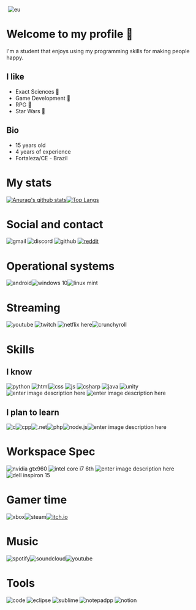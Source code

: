 ﻿﻿
![eu](https://media.giphy.com/media/TU9tfjcS5VH7IaVKgB/giphy.gif)
# Welcome to my profile 👋 
I'm a student that enjoys using my programming skills for making people happy.

## I like
- Exact Sciences 📐
- Game Development 👾
- RPG 🎲
- Star Wars 🌌
## Bio
- 15 years old
- 4 years of experience
- Fortaleza/CE - Brazil
# My stats
[![Anurag's github stats](https://github-readme-stats.vercel.app/api?username=Magoninho&show_icons=true&theme=onedark&count_private=true)](https://github.com/anuraghazra/github-readme-stats)[![Top Langs](https://github-readme-stats.vercel.app/api/top-langs/?username=Magoninho&hide=TeX&langs_count=10&theme=monokai&layout=compact)](https://github.com/anuraghazra/github-readme-stats)

# Social and contact
![gmail](https://img.shields.io/badge/Gmail-magoninhogamer@gmail.com-D14836?style=for-the-badge&logo=gmail&logoColor=white)
![discord](https://img.shields.io/badge/Discord-Lost%20Kin%237711-7289DA?style=for-the-badge&logo=discord&logoColor=white)
![github](https://img.shields.io/badge/GitHub-Magoninho-100000?style=for-the-badge&logo=github&logoColor=white)
[![reddit](https://img.shields.io/badge/Reddit-u/Mago_Malvado-FF4500?style=for-the-badge&logo=reddit&logoColor=white)](https://www.reddit.com/user/Mago_Malvado)

# Operational systems
![android](https://img.shields.io/badge/Android-3DDC84?style=for-the-badge&logo=android&logoColor=white)![windows 10](https://img.shields.io/badge/Windows%2010-0078D6?style=for-the-badge&logo=windows&logoColor=white)![linux mint](https://img.shields.io/badge/Linux_Mint-87CF3E?style=for-the-badge&logo=linux-mint&logoColor=white)
# Streaming
![youtube](https://img.shields.io/badge/YouTube-Magoninho%20Gamer-FF0000?style=for-the-badge&logo=youtube&logoColor=white)
![twitch](https://img.shields.io/badge/Twitch-MagoninhoGamer-9146FF?style=for-the-badge&logo=twitch&logoColor=white)
![netflix here](https://img.shields.io/badge/Netflix-E50914?style=for-the-badge&logo=netflix&logoColor=white)![crunchyroll](https://img.shields.io/badge/Crunchyroll-F47521?style=for-the-badge&logo=crunchyroll&logoColor=white)
#  Skills
## I know
![python](https://img.shields.io/badge/Python-3776AB?style=for-the-badge&logo=python&logoColor=white)
![html](https://img.shields.io/badge/HTML5-E34F26?style=for-the-badge&logo=html5&logoColor=white)![css](https://img.shields.io/badge/CSS3-1572B6?style=for-the-badge&logo=css3&logoColor=white)
![js](https://img.shields.io/badge/JavaScript-F7DF1E?style=for-the-badge&logo=javascript&logoColor=black)
![csharp](https://img.shields.io/badge/C%23-239120?style=for-the-badge&logo=c-sharp&logoColor=white)
![java](https://img.shields.io/badge/Java-ED8B00?style=for-the-badge&logo=java&logoColor=white)
![unity](https://img.shields.io/badge/Unity-100000?style=for-the-badge&logo=unity&logoColor=white)
![enter image description here](https://img.shields.io/badge/Markdown-000000?style=for-the-badge&logo=markdown&logoColor=white)
![enter image description here](https://img.shields.io/badge/Microsoft_PowerPoint-B7472A?style=for-the-badge&logo=microsoft-powerpoint&logoColor=white)
## I plan to learn
![c](https://img.shields.io/badge/C-00599C?style=for-the-badge&logo=c&logoColor=white)![cpp](https://img.shields.io/badge/C++-00599C?style=for-the-badge&logo=c%2b%2b&logoColor=white)![.net](https://img.shields.io/badge/.NET-5C2D91?style=for-the-badge&logo=.net&logoColor=white)![php](https://img.shields.io/badge/PHP-777BB4?style=for-the-badge&logo=php&logoColor=white)![node.js](https://img.shields.io/badge/Node.js-43853D?style=for-the-badge&logo=node.js&logoColor=white)![enter image description here](https://img.shields.io/badge/Rust-000000?style=for-the-badge&logo=rust&logoColor=white)
# Workspace Spec
![nvidia gtx960](https://img.shields.io/badge/NVIDIA-GTX960-76B900?style=for-the-badge&logo=nvidia&logoColor=white)
![intel core i7 6th](https://img.shields.io/badge/Intel-Core_i5_10th-0071C5?style=for-the-badge&logo=intel&logoColor=white)
![enter image description here](https://img.shields.io/badge/8GB%20RAM-0078D6?style=for-the-badge)
![dell inspiron 15](https://img.shields.io/badge/Dell%20Inspiron%2015-0078D6?style=for-the-badge&logo=dell&logoColor=white)
# Gamer time
![xbox](https://img.shields.io/badge/Xbox-107C10?style=for-the-badge&logo=xbox&logoColor=white)![steam](https://img.shields.io/badge/Steam-000000?style=for-the-badge&logo=steam&logoColor=white)[![itch.io](https://img.shields.io/badge/Itch.io-FA5C5C?style=for-the-badge&logo=itch.io&logoColor=white)](https://magoninho.itch.io/)

# Music
![spotify](https://img.shields.io/badge/Spotify-1ED760?&style=for-the-badge&logo=spotify&logoColor=white)![soundcloud](https://img.shields.io/badge/SoundCloud-FF3300?style=for-the-badge&logo=soundcloud&logoColor=white)![youtube](https://img.shields.io/badge/YouTube_Music-FF0000?style=for-the-badge&logo=youtube-music&logoColor=white)
# Tools
![code](https://img.shields.io/badge/visual%20studio%20code-blue?style=for-the-badge&logo=visual-studio-code&logoColor=white)
![eclipse](https://img.shields.io/badge/eclipse-2C2255?style=for-the-badge&logo=eclipse-ide&logoColor=white)
![sublime](https://img.shields.io/badge/Sublime%20Text-FF9800?style=for-the-badge&logo=sublime-text&logoColor=white)
![notepadpp](https://img.shields.io/badge/Notepad%2B%2B-90E59A?style=for-the-badge&logo=Notepad%2B%2B&logoColor=black)
![notion](https://img.shields.io/badge/Notion-FFFFFF?style=for-the-badge&logo=notion&logoColor=black)
